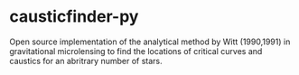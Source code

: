 # causticfinder-py
Open source implementation of the analytical method by Witt (1990,1991) in gravitational microlensing to find the locations of critical curves and caustics for an abritrary number of stars.
